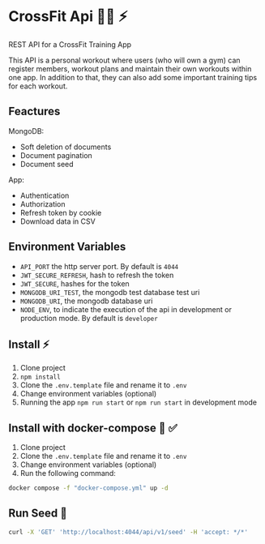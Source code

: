 # CrossFit Api 🤸‍♂️ ⚡

REST API for a CrossFit Training App

This API is a personal workout where users (who will own a gym) can register members, workout plans and maintain their own workouts within one app. In addition to that, they can also add some important training tips for each workout.

## Feactures

MongoDB:

- Soft deletion of documents
- Document pagination
- Document seed

App:

- Authentication
- Authorization
- Refresh token by cookie
- Download data in CSV

## Environment Variables

- `API_PORT` the http server port. By default is `4044`
- `JWT_SECURE_REFRESH`, hash to refresh the token
- `JWT_SECURE`, hashes for the token
- `MONGODB_URI_TEST`, the mongodb test database test uri
- `MONGODB_URI`, the mongodb database uri
- `NODE_ENV`, to indicate the execution of the api in development or production mode. By default is `developer`

## Install ⚡

1. Clone project
2. `npm install`
3. Clone the `.env.template` file and rename it to `.env`
4. Change environment variables (optional)
5. Running the app `npm run start` or `npm run start` in development mode

## Install with docker-compose 🐳 ✅

1. Clone project
2. Clone the `.env.template` file and rename it to `.env`
3. Change environment variables (optional)
4. Run the following command:

```bash
docker compose -f "docker-compose.yml" up -d
```

## Run Seed 🥜

```bash
curl -X 'GET' 'http://localhost:4044/api/v1/seed' -H 'accept: */*'
```
